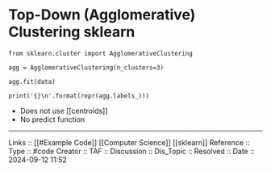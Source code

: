 # Top-Down (Agglomerative) Clustering sklearn

```
from sklearn.cluster import AgglomerativeClustering

agg = AgglomerativeClustering(n_clusters=3)

agg.fit(data)

print('{}\n'.format(repr(agg.labels_)))
```

- Does not use [[centroids]]
- No predict function
---
Links :: [[#Example Code]] [[Computer Science]] [[sklearn]]
Reference ::
Type :: #code
Creator ::
TAF ::
Discussion ::
Dis_Topic :: 
Resolved ::
Date :: 2024-09-12 11:52

